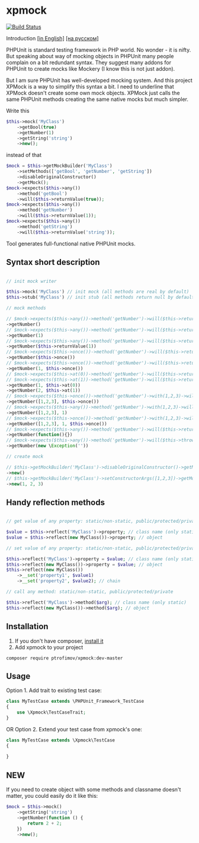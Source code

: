 # xpmock

[![Build Status](https://travis-ci.org/ptrofimov/xpmock.png?branch=master)](https://travis-ci.org/ptrofimov/xpmock)

Introduction [[in English]](http://ptrofimov.github.io/) [[на русском]](http://habrahabr.ru/post/183010/)

PHPUnit is standard testing framework in PHP world.
No wonder - it is nifty.
But speaking about way of mocking objects in PHPUnit many people complain on a bit redundant syntax.
They suggest many addons for PHPUnit to create mocks like Mockery (I know this is not just addon).

But I am sure PHPUnit has well-developed mocking system.
And this project XPMock is a way to simplify this syntax a bit.
I need to underline that XPMock doesn't create some own mock objects.
XPMock just calls the same PHPUnit methods creating the same native mocks but much simpler.

Write this
```php
$this->mock('MyClass')
    ->getBool(true)
    ->getNumber(1)
    ->getString('string')
    ->new();
```
instead of that
```php
$mock = $this->getMockBuilder('MyClass')
    ->setMethods(['getBool', 'getNumber', 'getString'])
    ->disableOriginalConstructor()
    ->getMock();
$mock->expects($this->any())
    ->method('getBool')
    ->will($this->returnValue(true));
$mock->expects($this->any())
    ->method('getNumber')
    ->will($this->returnValue(1));
$mock->expects($this->any())
    ->method('getString')
    ->will($this->returnValue('string'));
```

Tool generates full-functional native PHPUnit mocks.

## Syntax short description

```php

// init mock writer

$this->mock('MyClass') // init mock (all methods are real by default)
$this->stub('MyClass') // init stub (all methods return null by default)

// mock methods

// $mock->expects($this->any())->method('getNumber')->will($this->returnValue(null))
->getNumber()
// $mock->expects($this->any())->method('getNumber')->will($this->returnValue(1))
->getNumber(1)
// $mock->expects($this->any())->method('getNumber')->will($this->returnValue(1))
->getNumber($this->returnValue(1))
// $mock->expects($this->once())->method('getNumber')->will($this->returnValue(null))
->getNumber($this->once())
// $mock->expects($this->once())->method('getNumber')->will($this->returnValue(1))
->getNumber(1, $this->once())
// $mock->expects($this->at(0))->method('getNumber')->will($this->returnValue(1))
// $mock->expects($this->at(1))->method('getNumber')->will($this->returnValue(2))
->getNumber(1, $this->at(0))
->getNumber(2, $this->at(1))
// $mock->expects($this->once())->method('getNumber')->with(1,2,3)->will($this->returnValue(null))
->getNumber([1,2,3], $this->once())
// $mock->expects($this->any())->method('getNumber')->with(1,2,3)->will($this->returnValue(1))
->getNumber([1,2,3], 1)
// $mock->expects($this->once())->method('getNumber')->with(1,2,3)->will($this->returnValue(1))
->getNumber([1,2,3], 1, $this->once())
// $mock->expects($this->any())->method('getNumber')->will($this->returnCallback(function(){}))
->getNumber(function(){})
// $mock->expects($this->any())->method('getNumber')->will($this->throwException(new \Exception('')))
->getNumber(new \Exception(''))

// create mock

// $this->getMockBuilder('MyClass')->disableOriginalConstructor()->getMock()
->new()
// $this->getMockBuilder('MyClass')->setConstructorArgs([1,2,3])->getMock()
->new(1, 2, 3)
```

## Handy reflection methods

```php

// get value of any property: static/non-static, public/protected/private

$value = $this->reflect('MyClass')->property; // class name (only static)
$value = $this->reflect(new MyClass())->property; // object

// set value of any property: static/non-static, public/protected/private property

$this->reflect('MyClass')->property = $value; // class name (only static)
$this->reflect(new MyClass())->property = $value; // object
$this->reflect(new MyClass())
    ->__set('property1', $value1)
    ->__set('property2', $value2); // chain

// call any method: static/non-static, public/protected/private

$this->reflect('MyClass')->method($arg); // class name (only static)
$this->reflect(new MyClass())->method($arg); // object

```

## Installation

1. If you don't have composer, [install it](http://getcomposer.org)
2. Add xpmock to your project
```
composer require ptrofimov/xpmock:dev-master
```

## Usage

Option 1. Add trait to existing test case:
```php
class MyTestCase extends \PHPUnit_Framework_TestCase
{
    use \Xpmock\TestCaseTrait;
}
```
OR Option 2. Extend your test case from xpmock's one:
```php
class MyTestCase extends \Xpmock\TestCase
{
    
}
```

## NEW

If you need to create object with some methods and classname doesn't matter, you could easily do it like this:
```php
$mock = $this->mock()
    ->getString('string')
    ->getNumber(function () {
        return 2 + 2;
    })
    ->new();
```
